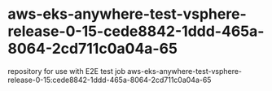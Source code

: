 # aws-eks-anywhere-test-vsphere-release-0-15-cede8842-1ddd-465a-8064-2cd711c0a04a-65
repository for use with E2E test job aws-eks-anywhere-test-vsphere-release-0-15:cede8842-1ddd-465a-8064-2cd711c0a04a-65
